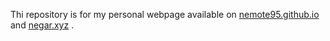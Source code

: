 Thi repository is for my personal webpage available on [nemote95.github.io](https://nemote95.github.io) and [negar.xyz](http://negar.xyz) .
